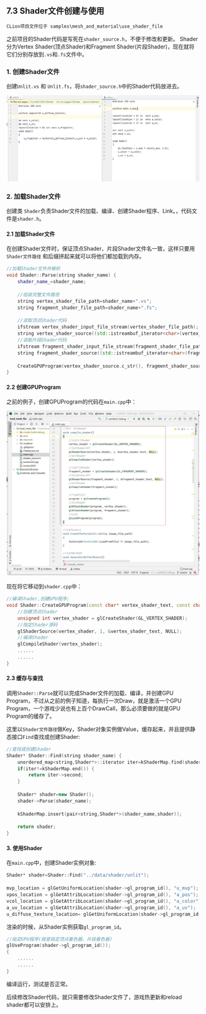 ﻿## 7.3 Shader文件创建与使用

```c
CLion项目文件位于 samples\mesh_and_material\use_shader_file
```

之前项目的Shader代码是写死在`shader_source.h`，不便于修改和更新。
Shader分为Vertex Shader(顶点Shader)和Fragment Shader(片段Shader)，现在就将它们分别存放到`.vs`和`.fs`文件中。

### 1. 创建Shader文件

创建`Unlit.vs` 和 `Unlit.fs`，将`shader_source.h`中的Shader代码放进去。

![](../../imgs/mesh_and_material/use_shader_file/vs_and_fs_file.jpg)


### 2. 加载Shader文件

创建类 `Shader`负责Shader文件的加载、编译、创建Shader程序、Link。，代码文件是`shader.h`。

#### 2.1 加载Shader文件

在创建Shader文件时，保证顶点Shader、片段Shader文件名一致，这样只要用`Shader文件路径` 和后缀拼起来就可以将他们都加载到内存。

```c++
//加载Shader文件并解析
void Shader::Parse(string shader_name) {
    shader_name_=shader_name;

    //组装完整文件路径
    string vertex_shader_file_path=shader_name+".vs";
    string fragment_shader_file_path=shader_name+".fs";

    //读取顶点Shader代码
    ifstream vertex_shader_input_file_stream(vertex_shader_file_path);
    string vertex_shader_source((std::istreambuf_iterator<char>(vertex_shader_input_file_stream)),std::istreambuf_iterator<char>());
    //读取片段Shader代码
    ifstream fragment_shader_input_file_stream(fragment_shader_file_path);
    string fragment_shader_source((std::istreambuf_iterator<char>(fragment_shader_input_file_stream)),std::istreambuf_iterator<char>());

    CreateGPUProgram(vertex_shader_source.c_str(), fragment_shader_source.c_str());
}
```

#### 2.2 创建GPUProgram

之前的例子，创建GPUProgram的代码在`main.cpp`中：

![](../../imgs/mesh_and_material/use_shader_file/creategpuprogram_in_main_cpp.jpg)

现在将它移动到`shader.cpp`中：
```c++
//编译Shader,创建GPU程序;
void Shader::CreateGPUProgram(const char* vertex_shader_text, const char* fragment_shader_text) {
    //创建顶点Shader
    unsigned int vertex_shader = glCreateShader(GL_VERTEX_SHADER);
    //指定Shader源码
    glShaderSource(vertex_shader, 1, &vertex_shader_text, NULL);
    //编译Shader
    glCompileShader(vertex_shader);
    ......
    ......
}
```


#### 2.3 缓存与查找

调用`Shader::Parse`就可以完成Shader文件的加载、编译，并创建GPU Program，不过从之前的例子知道，每执行一次Draw，就是激活一个GPU Program，一个游戏少说也有上百个DrawCall，那么必须要做的就是GPU Program的缓存了。

这里以`Shader文件路径`做Key，Shader对象实例做Value，缓存起来，并且提供静态接口`Find`查找或创建Shader:

```c++
//查找或创建Shader
Shader* Shader::Find(string shader_name) {
    unordered_map<string,Shader*>::iterator iter=kShaderMap.find(shader_name);
    if(iter!=kShaderMap.end()) {
        return iter->second;
    }

    Shader* shader=new Shader();
    shader->Parse(shader_name);

    kShaderMap.insert(pair<string,Shader*>(shader_name,shader));

    return shader;
}
```

#### 3. 使用Shader

在`main.cpp`中，创建Shader实例对象:

```c++
Shader* shader=Shader::Find("../data/shader/unlit");

mvp_location = glGetUniformLocation(shader->gl_program_id(), "u_mvp");
vpos_location = glGetAttribLocation(shader->gl_program_id(), "a_pos");
vcol_location = glGetAttribLocation(shader->gl_program_id(), "a_color");
a_uv_location = glGetAttribLocation(shader->gl_program_id(), "a_uv");
u_diffuse_texture_location= glGetUniformLocation(shader->gl_program_id(), "u_diffuse_texture");
```

渲染的时候，从Shader实例获取`gl_program_id`。

```c++
//指定GPU程序(就是指定顶点着色器、片段着色器)
glUseProgram(shader->gl_program_id());
{
    ......
    ......
}

```

编译运行，测试是否正常。

后续修改Shader代码，就只需要修改Shader文件了，游戏热更新和reload shader都可以安排上。

